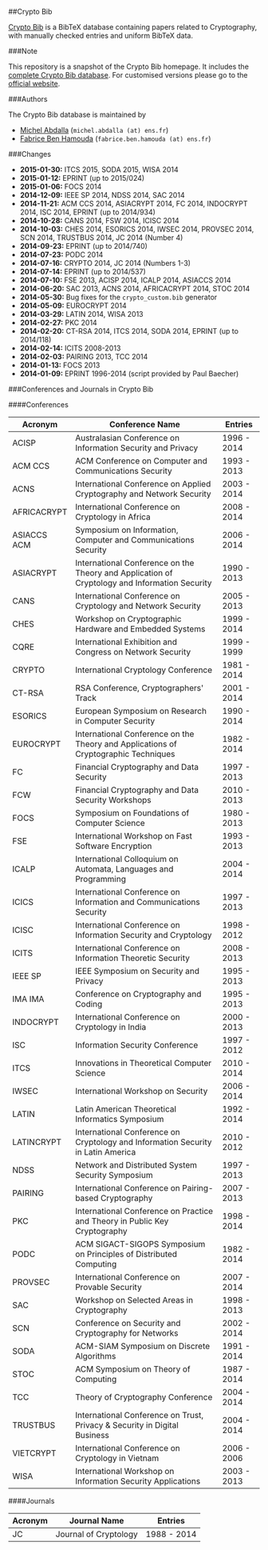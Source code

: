 ##Crypto Bib

[Crypto Bib](http://cryptobib.di.ens.fr/) is a BibTeX database containing papers related to Cryptography, with manually checked entries and uniform BibTeX data.

###Note

This repository is a snapshot of the Crypto Bib homepage. It includes the [complete Crypto Bib database](http://cryptobib.di.ens.fr/init/static/files/crypto.zip). For customised versions please go to the [official website](http://cryptobib.di.ens.fr/init/default/custom).

###Authors

The Crypto Bib database is maintained by

  - [Michel Abdalla](http://www.di.ens.fr/~mabdalla) (`michel.abdalla (at) ens.fr`)
  - [Fabrice Ben Hamouda](http://www.normalesup.org/~fbenhamo) (`fabrice.ben.hamouda (at) ens.fr`)


###Changes

  - **2015-01-30:** ITCS 2015, SODA 2015, WISA 2014
  - **2015-01-12:** EPRINT (up to 2015/024)
  - **2015-01-06:** FOCS 2014
  - **2014-12-09:** IEEE SP 2014, NDSS 2014, SAC 2014
  - **2014-11-21:** ACM CCS 2014, ASIACRYPT 2014, FC 2014, INDOCRYPT 2014, ISC 2014, EPRINT (up to 2014/934)
  - **2014-10-28:** CANS 2014, FSW 2014, ICISC 2014
  - **2014-10-03:** CHES 2014, ESORICS 2014, IWSEC 2014, PROVSEC 2014, SCN 2014, TRUSTBUS 2014, JC 2014 (Number 4)
  - **2014-09-23:** EPRINT (up to 2014/740)
  - **2014-07-23:** PODC 2014
  - **2014-07-16:** CRYPTO 2014, JC 2014 (Numbers 1-3)
  - **2014-07-14:** EPRINT (up to 2014/537)
  - **2014-07-10:** FSE 2013, ACISP 2014, ICALP 2014, ASIACCS 2014
  - **2014-06-20:** SAC 2013, ACNS 2014, AFRICACRYPT 2014, STOC 2014
  - **2014-05-30:** Bug fixes for the `crypto_custom.bib` generator
  - **2014-05-09:** EUROCRYPT 2014
  - **2014-03-29:** LATIN 2014, WISA 2013
  - **2014-02-27:** PKC 2014
  - **2014-02-20:** CT-RSA 2014, ITCS 2014, SODA 2014, EPRINT (up to 2014/118)
  - **2014-02-14:** ICITS 2008-2013
  - **2014-02-03:** PAIRING 2013, TCC 2014
  - **2014-01-13:** FOCS 2013
  - **2014-01-09:** EPRINT 1996-2014 (script provided by Paul Baecher)

###Conferences and Journals in Crypto Bib

####Conferences

| Acronym     | Conference Name                                                                               | Entries     |
| ----------- | --------------------------------------------------------------------------------------------- | ----------- |
| ACISP       | Australasian Conference on Information Security and Privacy                                   | 1996 - 2014 |
| ACM CCS     | ACM Conference on Computer and Communications Security                                        | 1993 - 2013 |
| ACNS        | International Conference on Applied Cryptography and Network Security                         | 2003 - 2014 |
| AFRICACRYPT | International Conference on Cryptology in Africa                                              | 2008 - 2014 |
| ASIACCS ACM | Symposium on Information, Computer and Communications Security                                | 2006 - 2014 |
| ASIACRYPT   | International Conference on the Theory and Application of Cryptology and Information Security | 1990 - 2013 |
| CANS        | International Conference on Cryptology and Network Security                                   | 2005 - 2013 |
| CHES        | Workshop on Cryptographic Hardware and Embedded Systems                                       | 1999 - 2014 |
| CQRE        | International Exhibition and Congress on Network Security                                     | 1999 - 1999 |
| CRYPTO      | International Cryptology Conference                                                           | 1981 - 2014 |
| CT-RSA      | RSA Conference, Cryptographers' Track                                                         | 2001 - 2014 |
| ESORICS     | European Symposium on Research in Computer Security                                           | 1990 - 2014 |
| EUROCRYPT   | International Conference on the Theory and Applications of Cryptographic Techniques           | 1982 - 2014 |
| FC          | Financial Cryptography and Data Security                                                      | 1997 - 2013 |
| FCW         | Financial Cryptography and Data Security Workshops                                            | 2010 - 2013 |
| FOCS        | Symposium on Foundations of Computer Science                                                  | 1980 - 2013 |
| FSE         | International Workshop on Fast Software Encryption                                            | 1993 - 2013 |
| ICALP       | International Colloquium on Automata, Languages and Programming                               | 2004 - 2014 |
| ICICS       | International Conference on Information and Communications Security                           | 1997 - 2013 |
| ICISC       | International Conference on Information Security and Cryptology                               | 1998 - 2012 |
| ICITS       | International Conference on Information Theoretic Security                                    | 2008 - 2013 |
| IEEE SP     | IEEE Symposium on Security and Privacy                                                        | 1995 - 2013 |
| IMA IMA     | Conference on Cryptography and Coding                                                         | 1995 - 2013 |
| INDOCRYPT   | International Conference on Cryptology in India                                               | 2000 - 2013 |
| ISC         | Information Security Conference                                                               | 1997 - 2012 |
| ITCS        | Innovations in Theoretical Computer Science                                                   | 2010 - 2014 |
| IWSEC       | International Workshop on Security                                                            | 2006 - 2014 |
| LATIN       | Latin American Theoretical Informatics Symposium                                              | 1992 - 2014 |
| LATINCRYPT  | International Conference on Cryptology and Information Security in Latin America              | 2010 - 2012 |
| NDSS        | Network and Distributed System Security Symposium                                             | 1997 - 2013 |
| PAIRING     | International Conference on Pairing-based Cryptography                                        | 2007 - 2013 |
| PKC         | International Conference on Practice and Theory in Public Key Cryptography                    | 1998 - 2014 |
| PODC        | ACM SIGACT-SIGOPS Symposium on Principles of Distributed Computing                            | 1982 - 2014 |
| PROVSEC     | International Conference on Provable Security                                                 | 2007 - 2014 |
| SAC         | Workshop on Selected Areas in Cryptography                                                    | 1998 - 2013 |
| SCN         | Conference on Security and Cryptography for Networks                                          | 2002 - 2014 |
| SODA        | ACM-SIAM Symposium on Discrete Algorithms                                                     | 1991 - 2014 |
| STOC        | ACM Symposium on Theory of Computing                                                          | 1987 - 2014 |
| TCC         | Theory of Cryptography Conference                                                             | 2004 - 2014 |
| TRUSTBUS    | International Conference on Trust, Privacy &amp; Security in Digital Business                 | 2004 - 2014 |
| VIETCRYPT   | International Conference on Cryptology in Vietnam                                             | 2006 - 2006 |
| WISA        | International Workshop on Information Security Applications                                   | 2003 - 2013 |


####Journals

| Acronym | Journal Name            | Entries     |
| ------- | ----------------------- | ----------- |
| JC      | Journal of Cryptology   | 1988 - 2014 |


